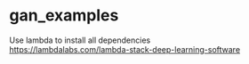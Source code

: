 # gan_examples    
Use lambda to install all dependencies    
https://lambdalabs.com/lambda-stack-deep-learning-software